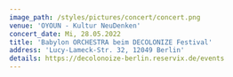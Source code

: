 ```yaml
---
image_path: /styles/pictures/concert/concert.png
venue: 'OYOUN - Kultur NeuDenken'
concert_date: Mi, 28.05.2022
title: 'Babylon ORCHESTRA beim DECOLONIZE Festival'
address: 'Lucy-Lameck-Str. 32, 12049 Berlin'
details: https://decolonoize-berlin.reservix.de/events 
---
```

